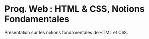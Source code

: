 Prog. Web : HTML & CSS, Notions Fondamentales
=============================================

Présentation sur les notions fondamentales de HTML et CSS.
